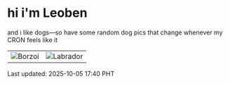 # hi i'm Leoben

and i like dogs—so have some random dog pics that change whenever my CRON feels like it

|  |  |
|--------|----------|
| ![Borzoi](https://random-dog-vercel.vercel.app/api/random-borzoi?v=1759657227) | ![Labrador](https://random-dog-vercel.vercel.app/api/random-labrador?v=1759657227) |

Last updated: 2025-10-05 17:40 PHT
